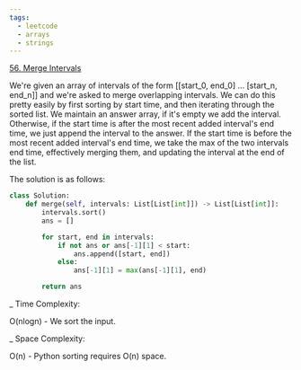 ```yaml
---
tags:
  - leetcode
  - arrays
  - strings
---
```


<a href="https://leetcode.com/problems/merge-intervals/">56. Merge Intervals</a>

We're given an array of intervals of the form
[[start_0, end_0] ... [start_n, end_n]] and we're asked to merge overlapping
intervals. We can do this pretty easily by first sorting by start time, and then
iterating through the sorted list. We maintain an answer array, if it's empty we
add the interval. Otherwise, if the start time is after the most recent added
interval's end time, we just append the interval to the answer. If the start
time is before the most recent added interval's end time, we take the max of the
two intervals end time, effectively merging them, and updating the interval at
the end of the list.

The solution is as follows:

```python
class Solution:
    def merge(self, intervals: List[List[int]]) -> List[List[int]]:
        intervals.sort()
        ans = []

        for start, end in intervals:
            if not ans or ans[-1][1] < start:
                ans.append([start, end])
            else:
                ans[-1][1] = max(ans[-1][1], end)

        return ans
```

\_ Time Complexity:

O(nlogn) - We sort the input.

\_ Space Complexity:

O(n) - Python sorting requires O(n) space.
